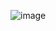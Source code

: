 ![image](https://github.com/Heo-y-y/development-blog/assets/112863029/60346a1b-bc31-484a-a37a-bcb227faf4ca)
